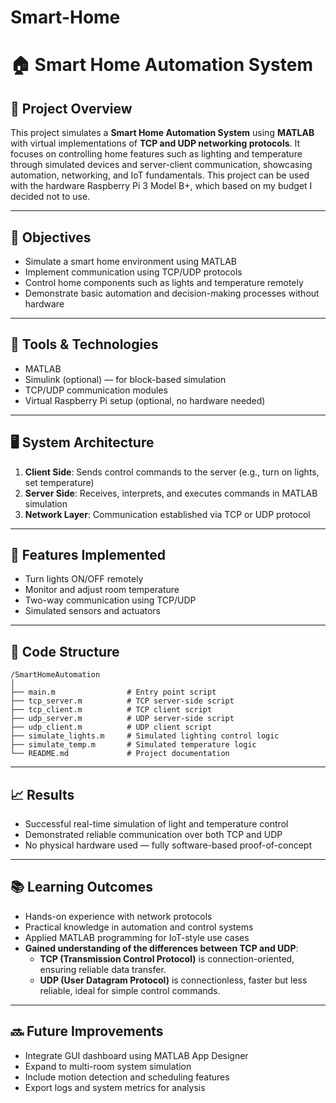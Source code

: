 # Smart-Home
# 🏠 Smart Home Automation System

## 🔧 Project Overview

This project simulates a **Smart Home Automation System** using **MATLAB** with virtual implementations of **TCP and UDP networking protocols**. It focuses on controlling home features such as lighting and temperature through simulated devices and server-client communication, showcasing automation, networking, and IoT fundamentals.
This project can be used with the hardware Raspberry Pi 3 Model B+, which based on my budget I decided not to use.

---

## 📌 Objectives

- Simulate a smart home environment using MATLAB  
- Implement communication using TCP/UDP protocols  
- Control home components such as lights and temperature remotely  
- Demonstrate basic automation and decision-making processes without hardware  

---

## 🧰 Tools & Technologies

- MATLAB  
- Simulink (optional) — for block-based simulation  
- TCP/UDP communication modules  
- Virtual Raspberry Pi setup (optional, no hardware needed)  

---

## 🖥️ System Architecture

1. **Client Side**: Sends control commands to the server (e.g., turn on lights, set temperature)  
2. **Server Side**: Receives, interprets, and executes commands in MATLAB simulation  
3. **Network Layer**: Communication established via TCP or UDP protocol  

---

## 🚀 Features Implemented

- Turn lights ON/OFF remotely  
- Monitor and adjust room temperature  
- Two-way communication using TCP/UDP  
- Simulated sensors and actuators  

---

## 📄 Code Structure

```
/SmartHomeAutomation
│
├── main.m                # Entry point script  
├── tcp_server.m          # TCP server-side script  
├── tcp_client.m          # TCP client script  
├── udp_server.m          # UDP server-side script  
├── udp_client.m          # UDP client script  
├── simulate_lights.m     # Simulated lighting control logic  
├── simulate_temp.m       # Simulated temperature logic  
└── README.md             # Project documentation  
```

---

## 📈 Results

- Successful real-time simulation of light and temperature control  
- Demonstrated reliable communication over both TCP and UDP  
- No physical hardware used — fully software-based proof-of-concept  

---

## 📚 Learning Outcomes


- Hands-on experience with network protocols
- Practical knowledge in automation and control systems
- Applied MATLAB programming for IoT-style use cases
- **Gained understanding of the differences between TCP and UDP**:
  - **TCP (Transmission Control Protocol)** is connection-oriented, ensuring reliable data transfer.
  - **UDP (User Datagram Protocol)** is connectionless, faster but less reliable, ideal for simple control commands.

---

## 🔜 Future Improvements

- Integrate GUI dashboard using MATLAB App Designer  
- Expand to multi-room system simulation  
- Include motion detection and scheduling features  
- Export logs and system metrics for analysis  
